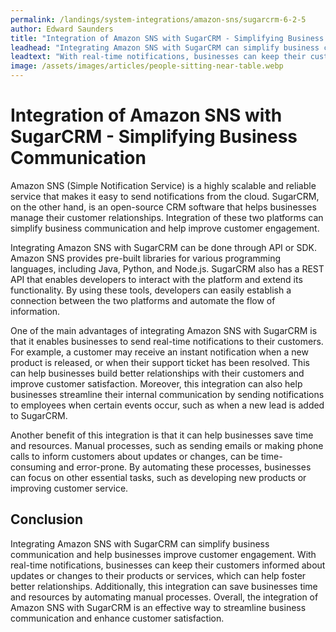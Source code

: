```yaml
---
permalink: /landings/system-integrations/amazon-sns/sugarcrm-6-2-5
author: Edward Saunders
title: "Integration of Amazon SNS with SugarCRM - Simplifying Business Communication"
leadhead: "Integrating Amazon SNS with SugarCRM can simplify business communication and help businesses improve customer engagement"
leadtext: "With real-time notifications, businesses can keep their customers informed about updates or changes to their products or services, which can help foster better relationships. Additionally, this integration can save businesses time and resources by automating manual processes. Overall, the integration of Amazon SNS with SugarCRM is an effective way to streamline business communication and enhance customer satisfaction."
image: /assets/images/articles/people-sitting-near-table.webp
---
```

<div class="arttext">
<h1>Integration of Amazon SNS with SugarCRM - Simplifying Business Communication</h1>

<p>Amazon SNS (Simple Notification Service) is a highly scalable and reliable service that makes it easy to send notifications from the cloud. SugarCRM, on the other hand, is an open-source CRM software that helps businesses manage their customer relationships. Integration of these two platforms can simplify business communication and help improve customer engagement. </p>

<p>Integrating Amazon SNS with SugarCRM can be done through API or SDK. Amazon SNS provides pre-built libraries for various programming languages, including Java, Python, and Node.js. SugarCRM also has a REST API that enables developers to interact with the platform and extend its functionality. By using these tools, developers can easily establish a connection between the two platforms and automate the flow of information.</p>

<p>One of the main advantages of integrating Amazon SNS with SugarCRM is that it enables businesses to send real-time notifications to their customers. For example, a customer may receive an instant notification when a new product is released, or when their support ticket has been resolved. This can help businesses build better relationships with their customers and improve customer satisfaction. Moreover, this integration can also help businesses streamline their internal communication by sending notifications to employees when certain events occur, such as when a new lead is added to SugarCRM.</p>

<p>Another benefit of this integration is that it can help businesses save time and resources. Manual processes, such as sending emails or making phone calls to inform customers about updates or changes, can be time-consuming and error-prone. By automating these processes, businesses can focus on other essential tasks, such as developing new products or improving customer service.</p>

<h2>Conclusion</h2>

<p>Integrating Amazon SNS with SugarCRM can simplify business communication and help businesses improve customer engagement. With real-time notifications, businesses can keep their customers informed about updates or changes to their products or services, which can help foster better relationships. Additionally, this integration can save businesses time and resources by automating manual processes. Overall, the integration of Amazon SNS with SugarCRM is an effective way to streamline business communication and enhance customer satisfaction.</p>

</div>